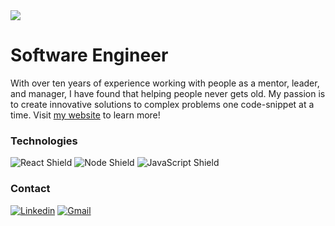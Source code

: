 <img src="https://lh3.googleusercontent.com/sk3zdjy6AFjskYeJHw67E18D0EcaoyCFC2MbUm4tPKKRxh0EvK2NmAGO95dt3QcMDGDwdtEF9RvsXIkCmrzMGc8VNH0O1c3s1r2pDk7cQAMFB8C5mlpcQQLxxLHEYwkGLWm5rkZvuA=w1000" />

# Software Engineer

With over ten years of experience working with people as a mentor, leader, and manager, I have found that helping people never gets old. My passion is to create innovative solutions to complex problems one code-snippet at a time. Visit <a href='https://alexrhoskins.com/'>my website</a> to learn more!

### Technologies
<div>
  <img alt="React Shield" src="https://img.shields.io/badge/React-20232A?style=for-the-badge&logo=react&logoColor=61DAFB"/>
  <img alt="Node Shield" src="https://img.shields.io/badge/Node.js-43853D?style=for-the-badge&logo=node.js&logoColor=white"/>
  <img alt="JavaScript Shield" src="https://img.shields.io/badge/JavaScript-F7DF1E?style=for-the-badge&logo=javascript&logoColor=black"/>
</div>

### Contact
[![Linkedin](https://img.shields.io/badge/LinkedIn-0077B5?style=for-the-badge&logo=linkedin&logoColor=white)](https://www.linkedin.com/in/alex-hoskins-dev/) [![Gmail](https://img.shields.io/badge/Gmail-D14836?style=for-the-badge&logo=gmail&logoColor=white)](mailto:alexrhoskins@gmail.com)

<!-- https://dev.to/envoy_/150-badges-for-github-pnk
 -->
<!-- 
### MY STATS: 

<img alt="Alex-Hoskins's Top Languages Stats" src="https://github-readme-stats.vercel.app/api/top-langs/?username=Alex-Hoskins&hide=smalltalk&theme=buefy&layout=compact&show_icons=true&hide_border=false&line_height=20&title_color=3D3D3D&icon_color=1b93c9&show_owner=true" width="400" />
<img alt="Alex-Hoskins GitHub Stats" src="https://github-readme-stats.vercel.app/api?username=Alex-Hoskins&show_icons=true&hide_border=false&line_height=20&title_color=3D3D3D&icon_color=1b93c9&show_owner=true" width="400"/> -->


